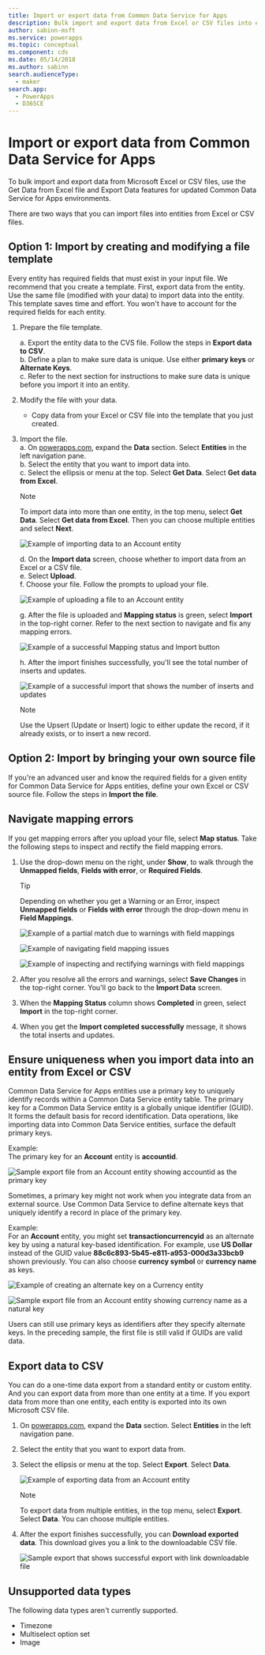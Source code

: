 ```yaml
---
title: Import or export data from Common Data Service for Apps
description: Bulk import and export data from Excel or CSV files into entities in Common Data Service for Apps by using the Get Data from Excel and Export Data functionality
author: sabinn-msft
ms.service: powerapps
ms.topic: conceptual
ms.component: cds
ms.date: 05/14/2018
ms.author: sabinn
search.audienceType: 
  - maker
search.app: 
  - PowerApps
  - D365CE
---
```

# Import or export data from Common Data Service for Apps

To bulk import and export data from Microsoft Excel or CSV files, use the Get Data from Excel file and Export Data features for updated Common Data Service for Apps environments.

There are two ways that you can import files into entities from Excel or CSV files.

## Option 1: Import by creating and modifying a file template

Every entity has required fields that must exist in your input file. We recommend that you create a template. First, export data from the entity. Use the same file (modified with your data) to import data into the entity. This template saves time and effort. You won't have to account for the required fields for each entity.

1. Prepare the file template.

    a. Export the entity data to the CVS file. Follow the steps in **Export data to CSV**.  
    b. Define a plan to make sure data is unique. Use either **primary keys** or **Alternate Keys**.  
    c. Refer to the next section for instructions to make sure data is unique before you import it into an entity. 

1. Modify the file with your data.

    - Copy data from your Excel or CSV file into the template that you just created.

1. Import the file.  
    a. On [powerapps.com](https://web.powerapps.com/), expand the **Data** section. Select **Entities** in the left navigation pane.  
    b. Select the entity that you want to import data into.  
    c. Select the ellipsis or menu at the top. Select **Get Data**. Select **Get data from Excel**.  

    > [!NOTE]
    > To import data into more than one entity, in the top menu, select **Get Data**. Select **Get data from Excel**. Then you can choose multiple entities and select **Next**.

    ![Example of importing data to an **Account** entity](./media/data-platform-import-export/import-data-to-account.png)

    d. On the **Import data** screen, choose whether to import data from an Excel or a CSV file.  
    e. Select **Upload**.  
    f. Choose your file. Follow the prompts to upload your file.  

    ![Example of uploading a file to an **Account** entity](./media/data-platform-import-export/upload-account.png)

    g. After the file is uploaded and **Mapping status** is green, select **Import** in the top-right corner. Refer to the next section to navigate and fix any mapping errors.  

    ![Example of a successful **Mapping status** and **Import** button](./media/data-platform-import-export/success-map-imp.png)

    h. After the import finishes successfully, you'll see the total number of inserts and updates.  

    ![Example of a successful import that shows the number of inserts and updates](./media/data-platform-import-export/success-imp-insert.png)

    > [!NOTE]
    > Use the Upsert (Update or Insert) logic to either update the record, if it already exists, or to insert a new record.

## Option 2: Import by bringing your own source file

If you're an advanced user and know the required fields for a given entity for Common Data Service for Apps entities, define your own Excel or CSV source file. Follow the steps in **Import the file**.

## Navigate mapping errors

If you get mapping errors after you upload your file, select **Map status**. Take the following steps to inspect and rectify the field mapping errors.

1. Use the drop-down menu on the right, under **Show**, to walk through the **Unmapped fields**, **Fields with error**, or **Required Fields**.

    > [!TIP]
    > Depending on whether you get a Warning or an Error, inspect **Unmapped fields** or **Fields with error** through the drop-down menu in **Field Mappings**.

    ![Example of a partial match due to warnings with field mappings](./media/data-platform-import-export/partial-match.png)

    ![Example of navigating field mapping issues](./media/data-platform-import-export/navigate-mappings.png)

    ![Example of inspecting and rectifying warnings with field mappings](./media/data-platform-import-export/inspect-warnings.png)

2. After you resolve all the errors and warnings, select **Save Changes** in the top-right corner. You'll go back to the **Import Data** screen.
3. When the **Mapping Status** column shows **Completed** in green, select **Import** in the top-right corner.
4. When you get the **Import completed successfully** message, it shows the total inserts and updates.

## Ensure uniqueness when you import data into an entity from Excel or CSV

Common Data Service for Apps entities use a primary key to uniquely identify records within a Common Data Service entity table. The primary key for a Common Data Service entity is a globally unique identifier (GUID). It forms the default basis for record identification. Data operations, like importing data into Common Data Service entities, surface the default primary keys.

Example:  
The primary key for an **Account** entity is **accountid**.

   ![Sample export file from an **Account** entity showing **accountid** as the primary key](./media/data-platform-import-export/export-pk.png)

Sometimes, a primary key might not work when you integrate data from an external source. Use Common Data Service to define alternate keys that uniquely identify a record in place of the primary key.

Example:  
For an **Account** entity, you might set **transactioncurrencyid** as an alternate key by using a natural key-based identification. For example, use **US Dollar** instead of the GUID value **88c6c893-5b45-e811-a953-000d3a33bcb9** shown previously. You can also choose **currency symbol** or **currency name** as keys.

   ![Example of creating an alternate key on a **Currency** entity](./media/data-platform-import-export/create-ak.png)

   ![Sample export file from an **Account** entity showing **currency name** as a natural key](./media/data-platform-import-export/export-nk.png)

Users can still use primary keys as identifiers after they specify alternate keys. In the preceding sample, the first file is still valid if GUIDs are valid data.

## Export data to CSV

You can do a one-time data export from a standard entity or custom entity. And you can export data from more than one entity at a time. If you export data from more than one entity, each entity is exported into its own Microsoft CSV file.

1. On [powerapps.com](https://web.powerapps.com/), expand the **Data** section. Select **Entities** in the left navigation pane.
1. Select the entity that you want to export data from.
1. Select the ellipsis or menu at the top. Select **Export**. Select **Data**.

    ![Example of exporting data from an **Account** entity](./media/data-platform-import-export/export-account.png)

    > [!NOTE]
    > To export data from multiple entities, in the top menu, select **Export**. Select **Data**. You can choose multiple entities.

1. After the export finishes successfully, you can **Download exported data**. This download gives you a link to the downloadable CSV file.

    ![Sample export that shows successful export with link downloadable file](./media/data-platform-import-export/export-success.png)

## Unsupported data types

The following data types aren't currently supported.

- Timezone
- Multiselect option set
- Image
